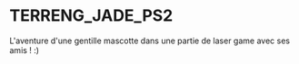 # TERRENG_JADE_PS2
L'aventure d'une gentille mascotte dans une partie de laser game avec ses amis ! :)
